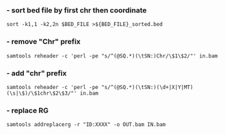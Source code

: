 ####

### - sort bed file by first chr then coordinate
```
sort -k1,1 -k2,2n $BED_FILE >${BED_FILE}_sorted.bed
```

### - remove "Chr" prefix
```
samtools reheader -c 'perl -pe "s/^(@SQ.*)(\tSN:)Chr/\$1\$2/"' in.bam
```

### - add "chr" prefix
```
samtools reheader -c 'perl -pe "s/^(@SQ.*)(\tSN:)(\d+|X|Y|MT)(\s|\$)/\$1chr\$2\$3/"' in.bam
```

### - replace RG
```
samtools addreplacerg -r "ID:XXXX" -o OUT.bam IN.bam
```
